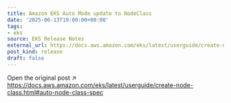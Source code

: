 ```yaml
---
title: Amazon EKS Auto Mode update to NodeClass
date: '2025-06-13T19:00:00+00:00'
tags:
- eks
source: EKS Release Notes
external_url: https://docs.aws.amazon.com/eks/latest/userguide/create-node-class.html#auto-node-class-spec
post_kind: release
draft: false
---
```

Open the original post ↗ https://docs.aws.amazon.com/eks/latest/userguide/create-node-class.html#auto-node-class-spec
